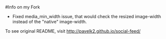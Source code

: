 #Info on my Fork

- Fixed media_min_width issue, that would check the resized image-width instead of the "native" image-width.

To see original README, visit http://pavelk2.github.io/social-feed/
